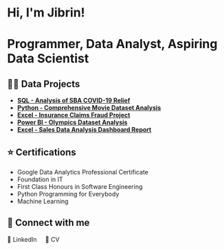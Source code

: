 <h1>Hi, I'm Jibrin!</h1>
<h1><a>Programmer</a>, <a>Data Analyst</a>, <a>Aspiring Data Scientist</a></h1>

<h2>👨‍💻 Data Projects</h2>

- **[SQL - Analysis of SBA COVID-19 Relief](https://github.com/Adnanisme/SQL-Analysis-Trends-and-Impacts-of-SBA-s-PPP-Loans/blob/main/README.md)**
- **[Python - Comprehensive Movie Dataset Analysis](https://github.com/Adnanisme/Python-Movies-Project/blob/main/Python_Movies_Project.ipynb)**
- **[Excel - Insurance Claims Fraud Project](https://github.com/Adnanisme/Insurance-Claims-Fraud-Project)**
- **[Power BI - Olympics Dataset Analysis](https://github.com/Adnanisme/Olympics-PowerBI-Report/blob/main/README.md)**
- **[Excel - Sales Data Analysis Dashboard Report](https://github.com/Adnanisme/Kinetix-Ventures-Sales-Data-Analysis-Dashboard-Report/blob/main/README.md)**

## :star: Certifications

- Google Data Analytics Professional Certificate  
- Foundation in IT  
- First Class Honours in Software Engineering  
- Python Programming for Everybody  
- Machine Learning  

<h2>🤳 Connect with me</h2>

<a href="https://www.linkedin.com/in/jibrin-tijjani-388b07250/" style="text-decoration: none;">
    🔗 LinkedIn
</a>
&nbsp;&nbsp;&nbsp;
<a href="https://lime-carmita-21.tiiny.site" style="text-decoration: none;">
    📄 CV
</a>




